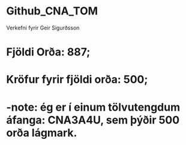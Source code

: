 # Github_CNA_TOM
Verkefni fyrir Geir Sigurðsson


# Fjöldi Orða: 887;
# Kröfur fyrir fjöldi orða: 500;
# -note: ég er í einum tölvutengdum áfanga: CNA3A4U, sem þýðir 500 orða lágmark.
